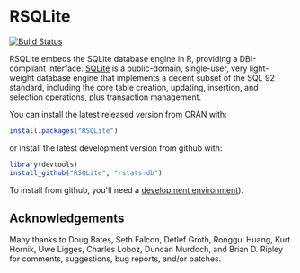 # RSQLite

[![Build Status](https://travis-ci.org/rstats-db/RSQLite.png?branch=master)](https://travis-ci.org/rstats-db/RSQLite)

RSQLite embeds the SQLite database engine in R, providing a DBI-compliant interface. [SQLite](http://www.sqlite.org) is a public-domain, single-user, very light-weight database engine that implements a decent subset of the SQL 92 standard, including the core table creation, updating, insertion, and selection operations, plus transaction management.

You can install the latest released version from CRAN with:

```r
install.packages("RSQLite")
```

or install the latest development version from github with:

```r
library(devtools)
install_github("RSQLite", "rstats-db")
```

To install from github, you'll need a [development environment](http://www.rstudio.com/ide/docs/packages/prerequisites)).

## Acknowledgements

Many thanks to Doug Bates, Seth Falcon, Detlef Groth, Ronggui Huang,
Kurt Hornik, Uwe Ligges, Charles Loboz, Duncan Murdoch, and Brian
D. Ripley for comments, suggestions, bug reports, and/or patches.

